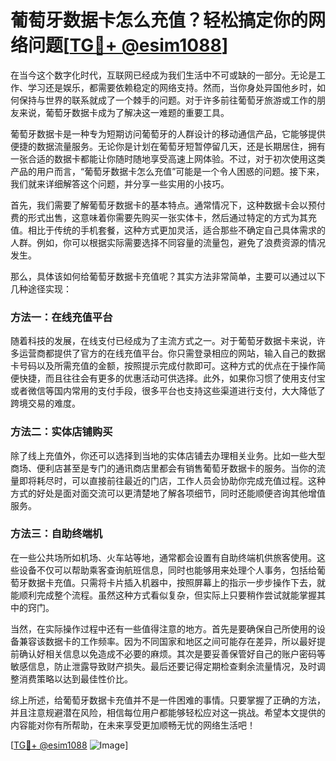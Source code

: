 # 葡萄牙数据卡怎么充值？轻松搞定你的网络问题[[TG💪+ @esim1088](https://t.me/s/esim1088)]

在当今这个数字化时代，互联网已经成为我们生活中不可或缺的一部分。无论是工作、学习还是娱乐，都需要依赖稳定的网络支持。然而，当你身处异国他乡时，如何保持与世界的联系就成了一个棘手的问题。对于许多前往葡萄牙旅游或工作的朋友来说，葡萄牙数据卡成为了解决这一难题的重要工具。

葡萄牙数据卡是一种专为短期访问葡萄牙的人群设计的移动通信产品，它能够提供便捷的数据流量服务。无论你是计划在葡萄牙短暂停留几天，还是长期居住，拥有一张合适的数据卡都能让你随时随地享受高速上网体验。不过，对于初次使用这类产品的用户而言，“葡萄牙数据卡怎么充值”可能是一个令人困惑的问题。接下来，我们就来详细解答这个问题，并分享一些实用的小技巧。

首先，我们需要了解葡萄牙数据卡的基本特点。通常情况下，这种数据卡会以预付费的形式出售，这意味着你需要先购买一张实体卡，然后通过特定的方式为其充值。相比于传统的手机套餐，这种方式更加灵活，适合那些不确定自己具体需求的人群。例如，你可以根据实际需要选择不同容量的流量包，避免了浪费资源的情况发生。

那么，具体该如何给葡萄牙数据卡充值呢？其实方法非常简单，主要可以通过以下几种途径实现：

### 方法一：在线充值平台

随着科技的发展，在线支付已经成为了主流方式之一。对于葡萄牙数据卡来说，许多运营商都提供了官方的在线充值平台。你只需登录相应的网站，输入自己的数据卡号码以及所需充值的金额，按照提示完成付款即可。这种方式的优点在于操作简便快捷，而且往往会有更多的优惠活动可供选择。此外，如果你习惯了使用支付宝或者微信等国内常用的支付手段，很多平台也支持这些渠道进行支付，大大降低了跨境交易的难度。

### 方法二：实体店铺购买

除了线上充值外，你还可以选择到当地的实体店铺去办理相关业务。比如一些大型商场、便利店甚至是专门的通讯商店里都会有销售葡萄牙数据卡的服务。当你的流量即将耗尽时，可以直接前往最近的门店，工作人员会协助你完成充值过程。这种方式的好处是面对面交流可以更清楚地了解各项细节，同时还能顺便咨询其他增值服务。

### 方法三：自助终端机

在一些公共场所如机场、火车站等地，通常都会设置有自助终端机供旅客使用。这些设备不仅可以帮助乘客查询航班信息，同时也能够用来处理个人事务，包括给葡萄牙数据卡充值。只需将卡片插入机器中，按照屏幕上的指示一步步操作下去，就能顺利完成整个流程。虽然这种方式看似复杂，但实际上只要稍作尝试就能掌握其中的窍门。

当然，在实际操作过程中还有一些值得注意的地方。首先是要确保自己所使用的设备兼容该数据卡的工作频率。因为不同国家和地区之间可能存在差异，所以最好提前确认好相关信息以免造成不必要的麻烦。其次是要妥善保管好自己的账户密码等敏感信息，防止泄露导致财产损失。最后还要记得定期检查剩余流量情况，及时调整消费策略以达到最佳性价比。

综上所述，给葡萄牙数据卡充值并不是一件困难的事情。只要掌握了正确的方法，并且注意规避潜在风险，相信每位用户都能够轻松应对这一挑战。希望本文提供的内容能对你有所帮助，在未来享受更加顺畅无忧的网络生活吧！

[[TG💪+ @esim1088](https://t.me/s/esim1088) ![Image](https://i.postimg.cc/4NQfJmqS/Snipaste-2025-05-13-00-14-12.png)]